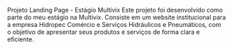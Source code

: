Projeto Landing Page - Estágio Multivix
Este projeto foi desenvolvido como parte do meu estágio na Multivix. Consiste em um website institucional para a empresa Hidropec Comércio e Serviços Hidráulicos e Pneumáticos, com o objetivo de apresentar seus produtos e serviços de forma clara e eficiente.
